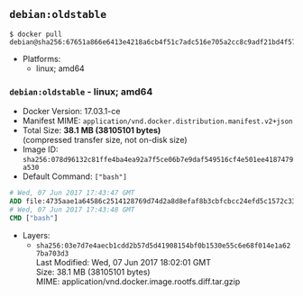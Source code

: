 ## `debian:oldstable`

```console
$ docker pull debian@sha256:67651a866e6413e4218a6cb4f51c7adc516e705a2cc8c9adf21bd4f571918e35
```

-	Platforms:
	-	linux; amd64

### `debian:oldstable` - linux; amd64

-	Docker Version: 17.03.1-ce
-	Manifest MIME: `application/vnd.docker.distribution.manifest.v2+json`
-	Total Size: **38.1 MB (38105101 bytes)**  
	(compressed transfer size, not on-disk size)
-	Image ID: `sha256:078d96132c81ffe4ba4ea92a7f5ce06b7e9daf549516cf4e501ee4187479a530`
-	Default Command: `["bash"]`

```dockerfile
# Wed, 07 Jun 2017 17:43:47 GMT
ADD file:4735aae1a64586c2514128769d74d2a8d8efaf8b3cbfcbcc24efd5c1572c3362 in / 
# Wed, 07 Jun 2017 17:43:48 GMT
CMD ["bash"]
```

-	Layers:
	-	`sha256:03e7d7e4aecb1cdd2b57d5d41908154bf0b1530e55c6e68f014e1a627ba703d3`  
		Last Modified: Wed, 07 Jun 2017 18:02:01 GMT  
		Size: 38.1 MB (38105101 bytes)  
		MIME: application/vnd.docker.image.rootfs.diff.tar.gzip
